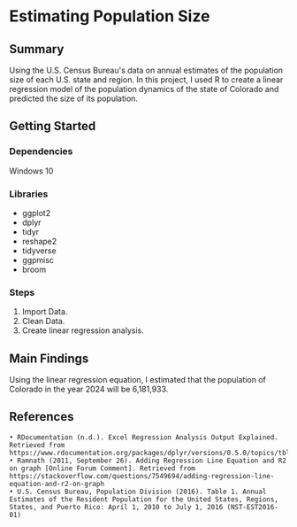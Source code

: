 # Estimating Population Size
## Summary
Using the U.S. Census Bureau's data on annual estimates of the population size of each U.S. state and region. In this project, I used R to create a linear regression model of the population dynamics of the state of Colorado and predicted the size of its population.

## Getting Started
### Dependencies
Windows 10

### Libraries
- ggplot2
- dplyr
- tidyr
- reshape2
- tidyverse
- ggpmisc
- broom

### Steps
1. Import Data.
2. Clean Data.
3. Create linear regression analysis.

## Main Findings
Using the linear regression equation, I estimated that the population of Colorado in the year 2024 will be 6,181,933.

## References
    • RDocumentation (n.d.). Excel Regression Analysis Output Explained.  Retrieved from https://www.rdocumentation.org/packages/dplyr/versions/0.5.0/topics/tbl_df 
    • Ramnath (2011, September 26). Adding Regression Line Equation and R2 on graph [Online Forum Comment]. Retrieved from https://stackoverflow.com/questions/7549694/adding-regression-line-equation-and-r2-on-graph 
    • U.S. Census Bureau, Population Division (2016). Table 1. Annual Estimates of the Resident Population for the United States, Regions, States, and Puerto Rico: April 1, 2010 to July 1, 2016 (NST-EST2016-01)
